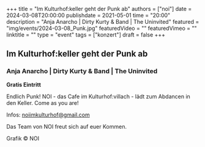 +++
title = "Im Kulturhof:keller geht der Punk ab"
authors = ["noi"]
date = 2024-03-08T20:00:00
publishdate = 2021-05-01
time = "20:00"
description = "Anja Anarcho | Dirty Kurty & Band | The Uninvited"
featured = "img/events/2024-03-08_Punk.jpg"
featuredVideo = ""
featuredVimeo = ""
linktitle = ""
type = "event"
tags = ["konzert"]
draft = false
+++


## Im Kulturhof:keller geht der Punk ab
### Anja Anarcho | Dirty Kurty & Band | The Uninvited

**Gratis Eintritt**

Endlich Punk! NOI - das Cafe im Kulturhof:villach - lädt zum Abdancen in den Keller. Come as you are!

Infos: noiimkulturhof@gmail.com

Das Team von NOI freut sich auf euer Kommen.

Grafik © NOI
